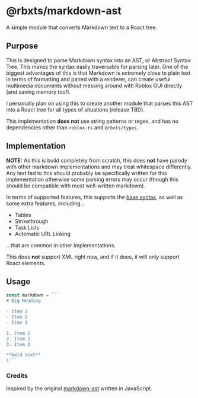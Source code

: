 # @rbxts/markdown-ast

A simple module that converts Markdown text to a Roact tree.

## Purpose

This is designed to parse Markdown syntax into an AST, or Abstract Syntax Tree. This makes the syntax easily traversable for parsing later. One of the biggest advantages of this is that Markdown is extremely close to plain text in terms of formatting and paired with a renderer, can create useful multimedia documents without messing around with Roblox GUI directly (and saving memory too!).

I personally plan on using this to create another module that parses this AST into a Roact tree for all types of situations (release TBD).

This implementation **does not** use string patterns or regex, and has no dependencies other than `roblox-ts` and `@rbxts/types`.

## Implementation

**NOTE:** As this is build completely from scratch, this does **not** have parody with other markdown implementations and may treat whitespace differently. Any text fed to this should probably be specifically written for this implementation otherwise some parsing errors may occur (though this should be compatible with most well-written markdown).

In terms of supported features, this supports the [base syntax](https://www.markdownguide.org/basic-syntax/), as well as some extra features, including...

- Tables
- Strikethrough
- Task Lists
- Automatic URL Linking

...that are common in other implementations.

This does **not** support XML right now, and if it does, it will only support Roact elements.

## Usage

```typescript
const markdown = ```
# Big Heading

- Item 1
- Item 2
- Item 3

1. Item 1
2. Item 2
3. Item 3

**bold text**
\```
```

### Credits

Inspired by the original [markdown-ast](https://github.com/aleclarson/markdown-ast) written in JavaScript.